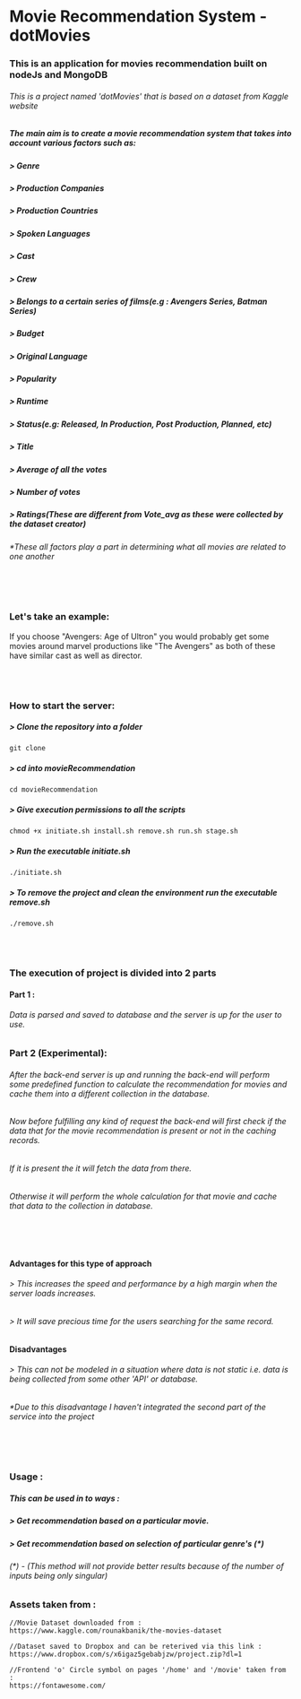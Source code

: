 # Movie Recommendation System - dotMovies

### This is an application for movies recommendation built on nodeJs and MongoDB 

###### This is a project named 'dotMovies' that is based on a dataset from Kaggle website

##### The main aim is to create a movie recommendation system that takes into account various factors such as:<br>
 ##### > Genre<br>
 ##### > Production Companies
 ##### > Production Countries
 ##### > Spoken Languages
 ##### > Cast
 ##### > Crew
 ##### > Belongs to a certain series of films(e.g : Avengers Series, Batman Series)
 ##### > Budget
 ##### > Original Language
 ##### > Popularity
 ##### > Runtime
 ##### > Status(e.g: Released, In Production, Post Production, Planned, etc)
 ##### > Title
 ##### > Average of all the votes
 ##### > Number of votes
 ##### > Ratings(These are different from Vote_avg as these were collected by the dataset creator)

###### *These all factors play a part in determining what all movies are related to one another

<br><br>

### Let's take an example:
If you choose "Avengers: Age of Ultron" you would probably get some movies around marvel productions like "The Avengers" as both of these have similar cast as well as director.

<br><br>

### How to start the server:

##### > Clone the repository into a folder
	git clone 

##### > cd into movieRecommendation

	cd movieRecommendation
##### > Give execution permissions to all the scripts
	chmod +x initiate.sh install.sh remove.sh run.sh stage.sh
##### > Run the executable initiate.sh
	./initiate.sh
##### > To remove the project and clean the environment run the executable remove.sh
	./remove.sh

<br><br>


### The execution of project is divided into 2 parts

#### Part 1 :

###### Data is parsed and saved to database and the server is up for the user to use.


### Part 2 (Experimental):

###### After the back-end server is up and running the back-end will perform some predefined function to calculate the recommendation for movies and cache them into a different collection in the database.

###### Now before fulfilling any kind of request the back-end will first check if the data that for the movie recommendation is present or not in the caching records.
###### If it is present the it will fetch the data from there.
###### Otherwise it will perform the whole calculation for that movie and cache that data to the collection in database.

<br><br>


#### Advantages for this type of approach
###### > This increases the speed and performance by a high margin when the server loads increases.
###### > It will save precious time for the users searching for the same record.

#### Disadvantages
###### > This can not be modeled in a situation where data is not static i.e. data is being collected from some other 'API' or database.
###### *Due to this disadvantage I haven't integrated the second part of the service into the project

<br><br>

### Usage :

##### This can be used in to ways :

##### > Get recommendation based on a particular movie.
##### > Get recommendation based on selection of particular genre's (*)

###### (*) - (This method will not provide better results because of the number of inputs being only singular)



### Assets taken from :

	//Movie Dataset downloaded from :
	https://www.kaggle.com/rounakbanik/the-movies-dataset

	//Dataset saved to Dropbox and can be reterived via this link :
	https://www.dropbox.com/s/x6igaz5gebabjzw/project.zip?dl=1

	//Frontend 'o' Circle symbol on pages '/home' and '/movie' taken from :
	https://fontawesome.com/
